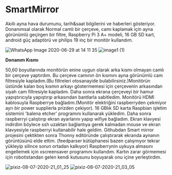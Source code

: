 # SmartMirror
Akıllı ayna hava durumunu, tarih&saat bilgilerini ve haberleri gösteriyor. Donanımsal olarak Normal camlı bir çerçeve, camı kaplamak için ayna görünümlü geçirgen bir filtre, Raspberry Pi 3 A+ modeli, 16 GB SD kart, android güç adaptörü ve philips 19 inç bir monitör kullandım.

![WhatsApp Image 2020-06-29 at 14 11 35](https://user-images.githubusercontent.com/26454080/96104439-86630980-0ee1-11eb-9c4c-5552000d348b.jpeg) ![image1 (1)](https://user-images.githubusercontent.com/26454080/96104446-882ccd00-0ee1-11eb-825a-1af6031c4f77.png)


**Donanım Kısmı**


50,60 boyutlarında monitörün enine uygun olarak arka kısmı olmayan camlı bir çerçeve yaptırdım. Bu çerçeve camının ön kısmını ayna görünümlü cam filtresiyle kapladım.(Bu filtreleri otosanayide bulabilirsiniz.)Monitörün üstünde kalan boş kısmın arkayı göstermemesi için çerçevenin arkasından siyah cam filtresiyle kapladım. Daha sonra ekrana çerçeveyi bir hamur yapıştırıcıyla yapıştırıp arkasından bantlarla sabitledim. Monitörü HDMI kablosuyla Raspberrye bağladım.(Monitör elektriğini raspberryden çekmiyor ayrı bir power supplierla prizden çekiyor). 16 GBlık SD karta Raspbian işletim sistemini 'balena etcher' programını kullanarak yükledim. Daha sonra raspberryi çalıştırıp ekran ayarlarını yapıp wifiye bağladım. Ekran klavyesi indirdim böylece ssh uzaktan bağlantıya gerek kalmadan mouse ve ekran klavyesiyle raspberryi kullanabilir hale geldim. Githubdan Smart mirror projesini çektikten sonra Thonny editöründe çalıştırarak ekranda aynanın görüntüsünü elde ettim. (feedparser kütüphanesi bazen çalışmıyor tekrar yükleyip silince sorun ortadan kalkıyor) Raspberrynin uykuya almasını engellemek için xscreensaver programını kullandım. Kartın zarar görmemesi için robotistandan gelen kendi kutusunu boyuyarak onu içine yerleştirdim.


![pixiz-08-07-2020-21_01_25](https://user-images.githubusercontent.com/26454080/86959684-f33e6900-c166-11ea-8ed0-663d2f697be2.jpg)
![pixiz-08-07-2020-21_03_05](https://user-images.githubusercontent.com/26454080/86959688-f46f9600-c166-11ea-80bb-2dd1a9237a47.jpg)


